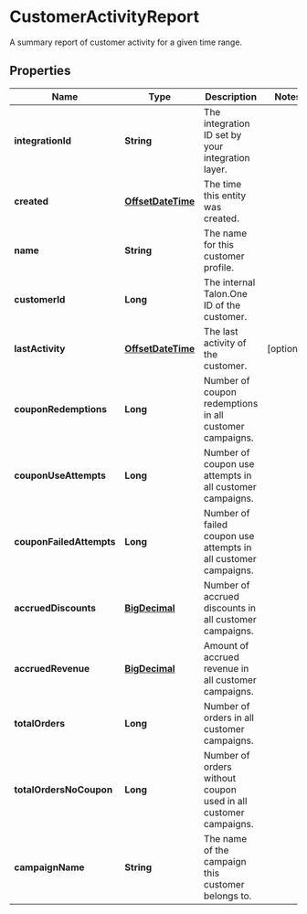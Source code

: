 

# CustomerActivityReport

A summary report of customer activity for a given time range.
## Properties

Name | Type | Description | Notes
------------ | ------------- | ------------- | -------------
**integrationId** | **String** | The integration ID set by your integration layer. | 
**created** | [**OffsetDateTime**](OffsetDateTime.md) | The time this entity was created. | 
**name** | **String** | The name for this customer profile. | 
**customerId** | **Long** | The internal Talon.One ID of the customer. | 
**lastActivity** | [**OffsetDateTime**](OffsetDateTime.md) | The last activity of the customer. |  [optional]
**couponRedemptions** | **Long** | Number of coupon redemptions in all customer campaigns. | 
**couponUseAttempts** | **Long** | Number of coupon use attempts in all customer campaigns. | 
**couponFailedAttempts** | **Long** | Number of failed coupon use attempts in all customer campaigns. | 
**accruedDiscounts** | [**BigDecimal**](BigDecimal.md) | Number of accrued discounts in all customer campaigns. | 
**accruedRevenue** | [**BigDecimal**](BigDecimal.md) | Amount of accrued revenue in all customer campaigns. | 
**totalOrders** | **Long** | Number of orders in all customer campaigns. | 
**totalOrdersNoCoupon** | **Long** | Number of orders without coupon used in all customer campaigns. | 
**campaignName** | **String** | The name of the campaign this customer belongs to. | 



